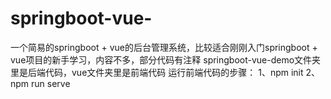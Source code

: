 # springboot-vue-
一个简易的springboot + vue的后台管理系统，比较适合刚刚入门springboot + vue项目的新手学习，内容不多，部分代码有注释
springboot-vue-demo文件夹里是后端代码，vue文件夹里是前端代码
运行前端代码的步骤：
1、npm init
2、npm run serve
